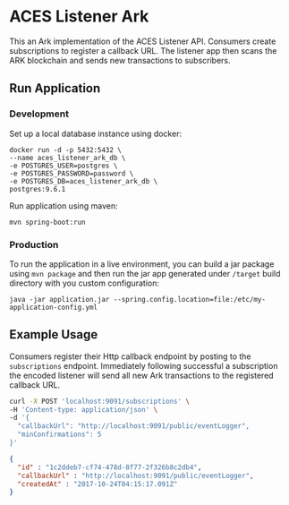 # ACES Listener Ark

This an Ark implementation of the ACES Listener API. Consumers create subscriptions to register a
callback URL. The listener app then scans the ARK blockchain and sends new transactions to subscribers.


## Run Application

### Development

Set up a local database instance using docker:

```
docker run -d -p 5432:5432 \
--name aces_listener_ark_db \
-e POSTGRES_USER=postgres \
-e POSTGRES_PASSWORD=password \
-e POSTGRES_DB=aces_listener_ark_db \
postgres:9.6.1
```

Run application using maven:

```
mvn spring-boot:run
```

### Production

To run the application in a live environment, you can build a jar package using `mvn package` and then
run the jar app generated under `/target` build directory with you custom configuration:

```
java -jar application.jar --spring.config.location=file:/etc/my-application-config.yml
```


## Example Usage

Consumers register their Http callback endpoint by posting to the `subscriptions`
endpoint. Immediately following successful a subscription the encoded
listener will send all new Ark transactions to the registered callback
URL.

```bash
curl -X POST 'localhost:9091/subscriptions' \
-H 'Content-type: application/json' \
-d '{
  "callbackUrl": "http://localhost:9091/public/eventLogger",
  "minConfirmations": 5
}'
```

```json
{
  "id" : "1c2ddeb7-cf74-478d-8f77-2f326b8c2db4",
  "callbackUrl" : "http://localhost:9091/public/eventLogger",
  "createdAt" : "2017-10-24T04:15:17.091Z"
}
```